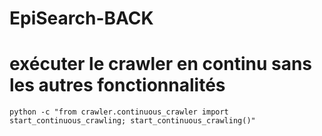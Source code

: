# EpiSearch-BACK

# exécuter le crawler en continu sans les autres fonctionnalités

```
python -c "from crawler.continuous_crawler import start_continuous_crawling; start_continuous_crawling()"
```
